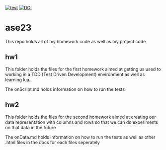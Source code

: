 [![test](https://github.com/gtystahl/ase23/actions/workflows/tests.yaml/badge.svg)](https://github.com/gtystahl/ase23/actions/workflows/tests.yaml)
[![DOI](https://zenodo.org/badge/590587882.svg)](https://zenodo.org/badge/latestdoi/590587882)

# ase23
This repo holds all of my homework code as well as my project code

## hw1
This folder holds the files for the first homework aimed at getting us used to working in a TDD (Test Driven Development) environment as well as learning lua.

The onScript.md holds information on how to run the tests

## hw2
This folder holds the files for the second homework aimed at creating our data representation with columns and rows so that we can do experiments on that data in the future

The onData.md holds information on how to run the tests as well as other .html files in the docs for each files seperately
